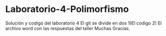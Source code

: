 # Laboratorio-4-Polimorfismo
Solución y codigo del laboratorio 4 
El git se divide en dos
1)El codigo 
2) El archivo word con las respuestas del taller
Muchas Gracias.
